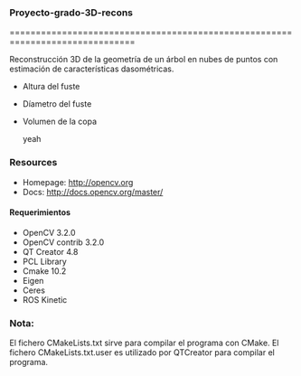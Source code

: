 
### Proyecto-grado-3D-recons
==============================================================================

Reconstrucción 3D de la geometría de un árbol en nubes de puntos con estimación de características dasométricas.
* Altura del fuste
* Díametro del fuste
* Volumen de la copa
  
  yeah
  
### Resources

* Homepage: <http://opencv.org>
* Docs: <http://docs.opencv.org/master/>

#### Requerimientos

* OpenCV 3.2.0
* OpenCV contrib 3.2.0
* QT Creator 4.8
* PCL Library 
* Cmake 10.2
* Eigen
* Ceres
* ROS Kinetic

### Nota:
El fichero CMakeLists.txt sirve para compilar el programa con CMake.
El fichero CMakeLists.txt.user es utilizado por QTCreator para compilar el programa.


